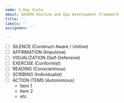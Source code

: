 ```yaml
---
name: 1-Day Scale
about: SAVERS Routine and Ego Development Framework
title: ''
labels: ''
assignees: ''

---
```


- [ ] SILENCE (Construct-Aware / Unitive)
- [ ] AFFIRMATION (Impulsive)
- [ ] VISUALIZATION (Self-Defensive)
- [ ] EXERCISE (Conformist)
- [ ] READING (Conscientious)
- [ ] SCRIBING (Individualist)
- [ ] ACTION ITEMS (Autonomous)
  - Item 1
  - Item 2
  - etc.
